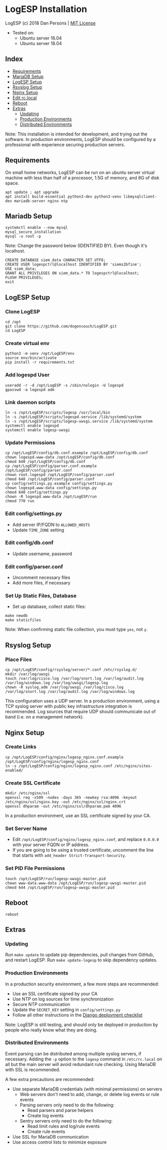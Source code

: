 # LogESP Installation
LogESP (c) 2018 Dan Persons | [MIT License](../LICENSE)

- Tested on:
  - Ubuntu server 16.04
  - Ubuntu server 18.04

## Index

- [Requirements](#requirements)
- [MariaDB Setup](#mariadb-setup)
- [LogESP Setup](#logesp-setup)
- [Rsyslog Setup](#rsyslog-setup)
- [Nginx Setup](#nginx-setup)
- [Edit rc.local](#edit-rclocal)
- [Reboot](#reboot)
- [Extras](#extras)
  - [Updating](#updating)
  - [Production Environments](#production-environments)
  - [Distributed Environments](#distributed-environments)

Note: This installation is intended for development, and trying out the software. In production environments, LogESP should be configured by a professional with experience securing production servers.

## Requirements
On small home networks, LogESP can be run on an ubuntu server virtual machine with less than half of a processor, 1.5G of memory, and 8G of disk space.
```
apt update ; apt upgrade
apt install build-essential python3-dev python3-venv libmysqlclient-dev mariadb-server nginx ntp
```

## Mariadb Setup
```
systemctl enable --now mysql
mysql_secure_installation
mysql -u root -p
```
Note: Change the password below (IDENTIFIED BY). Even though it's localhost.
```
CREATE DATABASE siem_data CHARACTER SET UTF8;
CREATE USER logespctrl@localhost IDENTIFIED BY 'siems2bfine';
USE siem_data;
GRANT ALL PRIVILEGES ON siem_data.* TO logespctrl@localhost;
FLUSH PRIVILEGES;
exit
```

## LogESP Setup
### Clone LogESP
```
cd /opt
git clone https://github.com/dogoncouch/LogESP.git
cd LogESP
```

### Create virtual env
```
python3 -m venv /opt/LogESP/env
source env/bin/activate
pip install -r requirements.txt
```

### Add logespd User
```
useradd -r -d /opt/LogESP -s /sbin/nologin -U logespd
gpasswd -a logespd adm
```

### Link daemon scripts
```
ln -s /opt/LogESP/scripts/logesp /usr/local/bin
ln -s /opt/LogESP/scripts/logespd.service /lib/systemd/system
ln -s /opt/LogESP/scripts/logesp-uwsgi.service /lib/systemd/system
systemctl enable logespd
systemctl enable logesp-uwsgi
```

### Update Permissions
```
cp /opt/LogESP/config/db.conf.example /opt/LogESP/config/db.conf
chown logespd.www-data /opt/LogESP/config/db.conf
chmod 640 /opt/LogESP/config/db.conf
cp /opt/LogESP/config/parser.conf.example /opt/LogESP/config/parser.conf
chown root.logespd /opt/LogESP/config/parser.conf
chmod 640 /opt/LogESP/config/parser.conf
cp config/settings.py.example config/settings.py
chown logespd.www-data config/settings.py
chmod 640 config/settings.py
chown -R logespd.www-data /opt/LogESP/run
chmod 770 run
```

### Edit config/settings.py
- Add server IP/FQDN to `ALLOWED_HOSTS`
- Update `TIME_ZONE` setting

### Edit config/db.conf
- Update username, password

### Edit config/parser.conf
- Uncomment necessary files
- Add more files, if necessary

### Set Up Static Files, Database
- Set up database, collect static files:
```
make newdb
make staticfiles
```
Note: When confirming static file collection, you must type `yes`, not `y`.

## Rsyslog Setup
### Place Files
```
cp /opt/LogESP/config/rsyslog/server/*.conf /etc/rsyslog.d/
mkdir /var/log/uwsgi
touch /var/log/cisco.log /var/log/snort.log /var/log/audit.log /var/log/windows.log /var/log/uwsgi/logesp.log
chown -R syslog.adm /var/log/uwsgi /var/log/cisco.log /var/log/snort.log /var/log/audit.log /var/log/windows.log
```
This configuration uses a UDP server. In a production environment, using a TCP syslog server with public key infrastructure integration is recommended. Log sources that require UDP should communicate out of band (i.e. on a management network).

## Nginx Setup
### Create Links
```
cp /opt/LogESP/config/nginx/logesp_nginx.conf.example /opt/LogESP/config/nginx/logesp_nginx.conf
ln -s /opt/LogESP/config/nginx/logesp_nginx.conf /etc/nginx/sites-enabled/
```

### Create SSL Certificate
```
mkdir /etc/nginx/ssl
openssl req -x509 -nodes -days 365 -newkey rsa:4096 -keyout /etc/nginx/ssl/nginx.key -out /etc/nginx/ssl/nginx.crt
openssl dhparam -out /etc/nginx/ssl/dhparam.pem 4096
```
In a production environment, use an SSL certificate signed by your CA.

### Set Server Name
- Edit `/opt/LogESP/config/nginx/logesp_nginx.conf`, and replace `0.0.0.0` with your server FQDN or IP address.
- If you are going to be using a trusted certificate, uncomment the line that starts with `add_header Strict-Transport-Security`.

### Set PID File Permissions
```
touch /opt/LogESP/run/logesp-uwsgi-master.pid
chown www-data.www-data /opt/LogESP/run/logesp-uwsgi-master.pid
chmod 644 /opt/LogESP/run/logesp-uwsgi-master.pid
```

## Reboot
```
reboot
```

## Extras
### Updating
Run `make update` to update pip dependencies, pull changes from GitHub, and restart LogESP. Run `make update-logesp` to skip dependency updates.

### Production Environments
In a production security environment, a few more steps are recommended:
- Use an SSL certificate signed by your CA
- Use NTP on log sources for time synchronization
- Secure NTP communication
- Update the `SECRET_KEY` setting in `config/settings.py`
- Follow all other instructions in the [Django deployment checklist](https://docs.djangoproject.com/en/2.0/howto/deployment/checklist/)

Note: LogESP is still testing, and should only be deployed in production by people who really know what they are doing.

### Distributed Environments
Event parsing can be distributed among multiple syslog servers, if necessary. Adding the `-p` option to the `logesp` command in `/etc/rc.local` on all but the main server will avoid redundant rule checking. Using MariaDB with SSL is recommended.

A few extra precautions are recommended:
- Use separate MariaDB credentials (with minimal permissions) on servers
  - Web servers don't need to add, change, or delete log events or rule events
  - Parsing servers only need to do the following:
    - Read parsers and parse helpers
    - Create log events
  - Sentry servers only need to do the following:
    - Read limit rules and log/rule events
    - Create rule events
- Use SSL for MariaDB communication
- Use access control lists to minimize exposure
